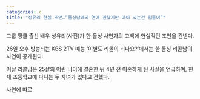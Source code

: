 ```yaml
---
categories: c
title: "성유리 현실 조언…“돌싱남과의 연애 괜찮지만 아이 있는건 힘들어”"
---
```

  그룹 핑클 출신 배우 성유리(사진)가 한 돌싱 사연자의 고백에 현실적인 조언을 건넨다. 
 
26일 오후 방송되는 KBS 2TV 예능 ‘이별도 리콜이 되나요?’에서는 한 돌싱 리콜남의 사연이 공개된다. 
 
이날 리콜남은 25살의 어린 나이에 결혼한 뒤 4년 전 이혼하게 된 사실을 언급하며, 현재 초등학교에 다니는 두 자녀가 있다고 전했다.
 
사연에 따르